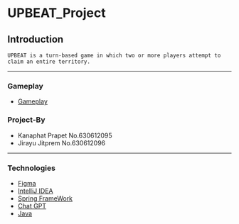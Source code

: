 # UPBEAT_Project
## Introduction
    UPBEAT is a turn-based game in which two or more players attempt to claim an entire territory.
---
### Gameplay
+ [Gameplay](#gameplay)
### Project-By
- Kanaphat Prapet No.630612095
- Jirayu Jitprem No.630612096
---
### Technologies
- [Figma](https://www.figma.com/file/brC3gkNt1rqjJ3aSoSZj8L/OOP?node-id=0%3A1&t=cELIG1BTDSQEJ1p8-1)
- [IntelliJ IDEA](https://www.jetbrains.com/idea/)
- [Spring FrameWork](https://spring.io/)
- [Chat GPT](https://chat.openai.com/chat)
- [Java](https://www.java.com/en/)